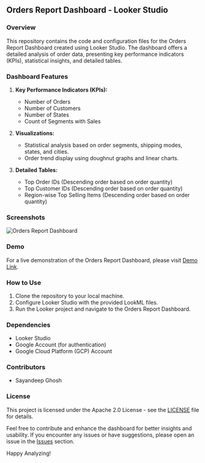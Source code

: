 ## Orders Report Dashboard - Looker Studio

### Overview

This repository contains the code and configuration files for the Orders Report Dashboard created using Looker Studio. The dashboard offers a detailed analysis of order data, presenting key performance indicators (KPIs), statistical insights, and detailed tables.

### Dashboard Features

1. **Key Performance Indicators (KPIs):**
   - Number of Orders
   - Number of Customers
   - Number of States
   - Count of Segments with Sales

2. **Visualizations:**
   - Statistical analysis based on order segments, shipping modes, states, and cities.
   - Order trend display using doughnut graphs and linear charts.

3. **Detailed Tables:**
   - Top Order IDs (Descending order based on order quantity)
   - Top Customer IDs (Descending order based on order quantity)
   - Region-wise Top Selling Items (Descending order based on order quantity)

### Screenshots

![Orders Report Dashboard](/path/to/screenshot.png)

### Demo

For a live demonstration of the Orders Report Dashboard, please visit [Demo Link](#).

### How to Use

1. Clone the repository to your local machine.
2. Configure Looker Studio with the provided LookML files.
3. Run the Looker project and navigate to the Orders Report Dashboard.

### Dependencies

- Looker Studio
- Google Account (for authentication)
- Google Cloud Platform (GCP) Account

### Contributors

- Sayandeep Ghosh

### License

This project is licensed under the Apache 2.0 License - see the [LICENSE](https://github.com/Sayan-15/Orders_Report-Looker_Studio_Dashboard/blob/main/LICENSE) file for details.

Feel free to contribute and enhance the dashboard for better insights and usability. If you encounter any issues or have suggestions, please open an issue in the [Issues](/issues) section.

Happy Analyzing!
